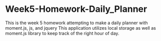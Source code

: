 # Week5-Homework-Daily_Planner
This is the week 5 homework attempting to make a daily planner with moment.js, js, and jquery
This application utilizes local storage as well as moment.js library to keep track of the right hour of day.

